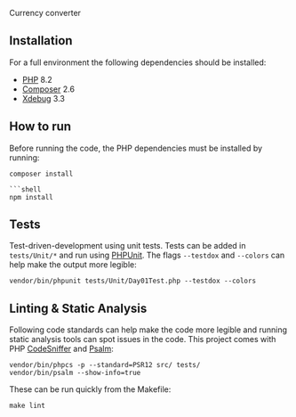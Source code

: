 Currency converter

## Installation

For a full environment the following dependencies should be installed:

* [PHP](https://www.php.net) 8.2
* [Composer](https://getcomposer.org) 2.6
* [Xdebug](https://xdebug.org) 3.3

## How to run

Before running the code, the PHP dependencies must be installed by running:

```shell
composer install

```shell
npm install
```

## Tests

Test-driven-development using unit tests.
Tests can be added in `tests/Unit/*` and run using [PHPUnit](http://phpunit.de).
The flags `--testdox` and `--colors` can help make the output more legible:

```shell
vendor/bin/phpunit tests/Unit/Day01Test.php --testdox --colors
```

## Linting & Static Analysis

Following code standards can help make the code more legible and running static analysis tools can spot issues in the code. 
This project comes with PHP [CodeSniffer](https://github.com/squizlabs/PHP_CodeSniffer) and [Psalm](https://psalm.dev):

```shell
vendor/bin/phpcs -p --standard=PSR12 src/ tests/
vendor/bin/psalm --show-info=true
```

These can be run quickly from the Makefile:

```shell
make lint
```
